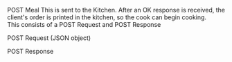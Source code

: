 POST Meal
This is sent to the Kitchen. After an OK response is received, the client's order is printed in the kitchen, so the cook can begin cooking.  
This consists of a POST Request and POST Response

POST Request (JSON object)


POST Response

